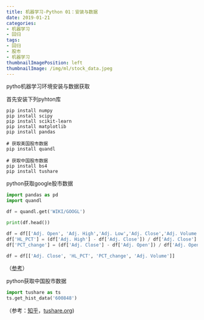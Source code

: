 ```yaml
---
title: 机器学习-Python 01：安装与数据
date: 2019-01-21
categories:
- 机器学习
- 回归
tags:
- 回归
- 股市
- 机器学习
thumbnailImagePosition: left
thumbnailImage: /img/ml/stock_data.jpeg
---
```


pytho机器学习环境安装与数据获取

<!--more-->

首先安装下列pyhton库

```shell
pip install numpy
pip install scipy
pip install scikit-learn
pip install matplotlib
pip install pandas

# 获取美国股市数据
pip install quandl

# 获取中国股市数据
pip install bs4
pip install tushare
```



python获取google股市数据

```python
import pandas as pd 
import quandl

df = quandl.get('WIKI/GOOGL')

print(df.head())

df = df[['Adj. Open', 'Adj. High','Adj. Low','Adj. Close','Adj. Volume', ]]
df['HL_PCT'] = (df['Adj. High'] - df['Adj. Close']) / df['Adj. Close'] * 100
df['PCT_change'] = (df['Adj. Close'] - df['Adj. Open']) / df['Adj. Open'] * 100

df = df[['Adj. Close', 'HL_PCT', 'PCT_change', 'Adj. Volume']]

```

（[参考](https://pythonprogramming.net/regression-introduction-machine-learning-tutorial/?completed=/machine-learning-tutorial-python-introduction/)）

python获取中国股市数据

```python
import tushare as ts
ts.get_hist_data('600848')
```

（参考：[知乎](https://www.zhihu.com/question/22145919)，[tushare.org](http://tushare.org/trading.html#id2))